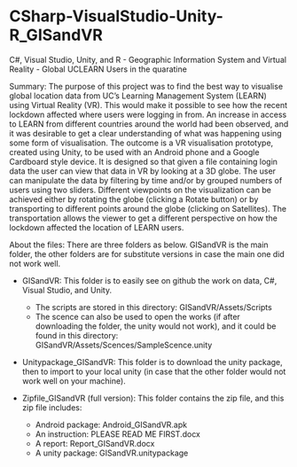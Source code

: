 # CSharp-VisualStudio-Unity-R_GISandVR
C#, Visual Studio, Unity, and R - Geographic Information System and Virtual Reality - Global UCLEARN Users in the quaratine

Summary: The purpose of this project was to find the best way to visualise global location data from UC’s Learning Management System (LEARN) using Virtual Reality (VR). This would make it possible to see how the recent lockdown affected where users were logging in from. An increase in access to LEARN from different countries around the world had been observed, and it was desirable to get a clear understanding of what was happening using some form of visualisation. The outcome is a VR visualisation prototype, created using Unity, to be used with an Android phone and a Google Cardboard style device. It is designed so that given a file containing login data the user can view that data in VR by looking at a 3D globe. The user can manipulate the data by filtering by time and/or by grouped numbers of users using two sliders. Different viewpoints on the visualization can be achieved either by rotating the globe (clicking a Rotate button) or by transporting to different points around the globe (clicking on Satellites). The transportation allows the viewer to get a different perspective on how the lockdown affected the location of LEARN users.

About the files: There are three folders as below. GISandVR is the main folder, the other folders are for substitute versions in case the main one did not work well.

- GISandVR: This folder is to easily see on github the work on data, C#, Visual Studio, and Unity.
  + The scripts are stored in this directory: GISandVR/Assets/Scripts
  + The scence can also be used to open the works (if after downloading the folder, the unity would not work), and it could be found in this directory: GISandVR/Assets/Scences/SampleScence.unity
  
- Unitypackage_GISandVR: This folder is to download the unity package, then to import to your local unity (in case that the other folder would not work well on your machine).

- Zipfile_GISandVR (full version): This folder contains the zip file, and this zip file includes:
  + Android package: Android_GISandVR.apk
  + An instruction: PLEASE READ ME FIRST.docx
  + A report: Report_GISandVR.docx
  + A unity package: GISandVR.unitypackage
